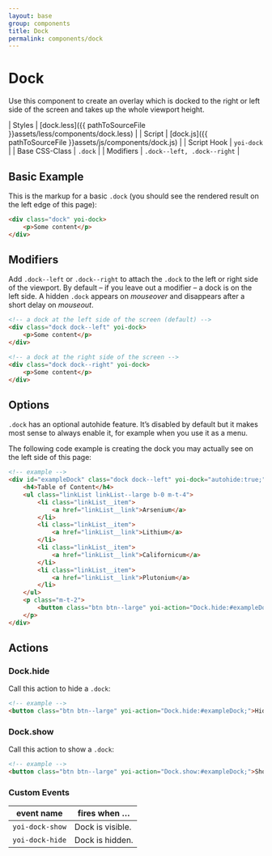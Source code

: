 ```yaml
---
layout: base
group: components
title: Dock
permalink: components/dock
---
```


# Dock

<p class="intro">Use this component to create an overlay which is docked to the right or left side of the screen and takes up the whole viewport height.</p>

| Styles         | [dock.less]({{ pathToSourceFile }}assets/less/components/dock.less) |
| Script         | [dock.js]({{ pathToSourceFile }}assets/js/components/dock.js)       |
| Script Hook    | `yoi-dock`                                                        |
| Base CSS-Class | `.dock`                                                           |
| Modifiers      | `.dock--left, .dock--right`                                       |

## Basic Example

This is the markup for a basic `.dock` (you should see the rendered result on the left edge of this page):

```html
<div class="dock" yoi-dock>
    <p>Some content</p>
</div>
```

## Modifiers

Add `.dock--left` or `.dock--right` to attach the `.dock` to the left or right side of the viewport. By default – if you leave out a modifier – a dock is on the left side. A hidden `.dock` appears on *mouseover* and disappears after a short delay on *mouseout*.

```html
<!-- a dock at the left side of the screen (default) -->
<div class="dock dock--left" yoi-dock>
    <p>Some content</p>
</div>

<!-- a dock at the right side of the screen -->
<div class="dock dock--right" yoi-dock>
    <p>Some content</p>
</div>
```

## Options

`.dock` has an optional autohide feature. It’s disabled by default but it makes most sense to always enable it, for example when you use it as a menu.

The following code example is creating the dock you may actually see on the left side of this page:

```html
<!-- example -->
<div id="exampleDock" class="dock dock--left" yoi-dock="autohide:true;">
    <h4>Table of Content</h4>
    <ul class="linkList linkList--large b-0 m-t-4">
        <li class="linkList__item">
            <a href="linkList__link">Arsenium</a>
        </li>
        <li class="linkList__item">
            <a href="linkList__link">Lithium</a>
        </li>
        <li class="linkList__item">
            <a href="linkList__link">Californicum</a>
        </li>
        <li class="linkList__item">
            <a href="linkList__link">Plutonium</a>
        </li>
    </ul>
    <p class="m-t-2">
        <button class="btn btn--large" yoi-action="Dock.hide:#exampleDock;">Hide Dock</button>
    </p>
</div>
```

## Actions

### Dock.hide

Call this action to hide a `.dock`:

```html
<!-- example -->
<button class="btn btn--large" yoi-action="Dock.hide:#exampleDock;">Hide Dock</button>
```
 
### Dock.show

Call this action to show a `.dock`:

```html
<!-- example -->
<button class="btn btn--large" yoi-action="Dock.show:#exampleDock;">Show Dock</button>
```

### Custom Events

| event name      | fires when …     |
| --------------- | ---------------- |
| `yoi-dock-show` | Dock is visible. |
| `yoi-dock-hide` | Dock is hidden.  |